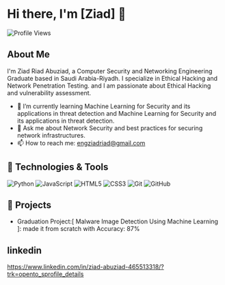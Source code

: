 # Hi there, I'm [Ziad] 👋

![Profile Views](https://komarev.com/ghpvc/?username=ZiadR-Abuziad&style=flat-square)

## About Me

I'm Ziad Riad Abuziad, a Computer Security and Networking Engineering Graduate based in Saudi Arabia-Riyadh. I specialize in Ethical Hacking and Network Penetration Testing.
and I am passionate about Ethical Hacking and vulnerability assessment.

- 🌱 I’m currently learning Machine Learning for Security and its applications in threat detection and Machine Learning for Security and its applications in threat detection.
- 💬 Ask me about Network Security and best practices for securing network infrastructures.
- 📫 How to reach me: [engziadriad@gmail.com](mailto:engziadriad@gmail.com)

## 🔧 Technologies & Tools

![Python](https://img.shields.io/badge/-Python-333333?style=flat&logo=python)
![JavaScript](https://img.shields.io/badge/-JavaScript-333333?style=flat&logo=javascript)
![HTML5](https://img.shields.io/badge/-HTML5-333333?style=flat&logo=html5)
![CSS3](https://img.shields.io/badge/-CSS3-333333?style=flat&logo=css3)
![Git](https://img.shields.io/badge/-Git-333333?style=flat&logo=git)
![GitHub](https://img.shields.io/badge/-GitHub-333333?style=flat&logo=github)

## 🚀 Projects

- Graduation Project:[ Malware Image Detection Using Machine Learning ]: made it from scratch with Accuracy: 87%


## linkedin
https://www.linkedin.com/in/ziad-abuziad-465513318/?trk=opento_sprofile_details
